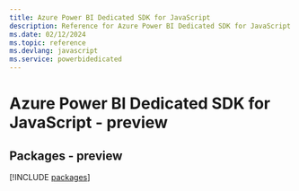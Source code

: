 ```yaml
---
title: Azure Power BI Dedicated SDK for JavaScript
description: Reference for Azure Power BI Dedicated SDK for JavaScript
ms.date: 02/12/2024
ms.topic: reference
ms.devlang: javascript
ms.service: powerbidedicated
---
```

# Azure Power BI Dedicated SDK for JavaScript - preview
## Packages - preview
[!INCLUDE [packages](power-bi-dedicated-index.md)]